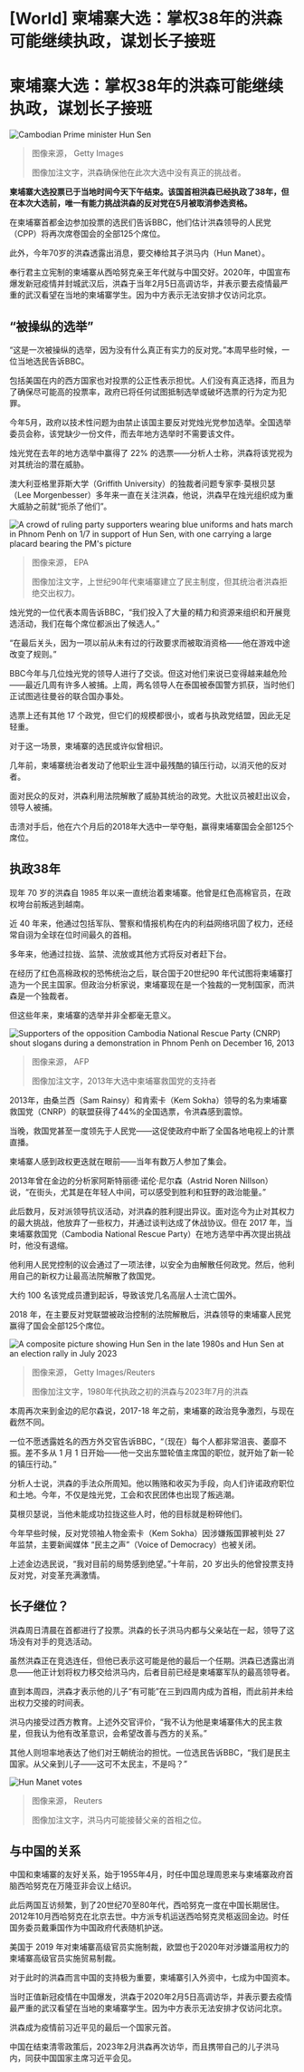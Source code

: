# [World] 柬埔寨大选：掌权38年的洪森可能继续执政，谋划长子接班

#  柬埔寨大选：掌权38年的洪森可能继续执政，谋划长子接班


![Cambodian Prime minister Hun Sen](_130476602_gettyimages-1245607176.jpg)

> 图像来源，  Getty Images
>
> 图像加注文字，洪森确保他在此次大选中没有真正的挑战者。

**柬埔寨大选投票已于当地时间今天下午结束。该国首相洪森已经执政了38年，但在本次大选前，唯一有能力挑战洪森的反对党在5月被取消参选资格。**

在柬埔寨首都金边参加投票的选民们告诉BBC，他们估计洪森领导的人民党（CPP）将再次席卷国会的全部125个席位。

此外，今年70岁的洪森透露出消息，要交棒给其子洪马内（Hun Manet）。

奉行君主立宪制的柬埔寨从西哈努克亲王年代就与中国交好。2020年，中国宣布爆发新冠疫情并封城武汉后，洪森于当年2月5日高调访华，并表示要去疫情最严重的武汉看望在当地的柬埔寨学生。因为中方表示无法安排才仅访问北京。

##  “被操纵的选举”

“这是一次被操纵的选举，因为没有什么真正有实力的反对党。”本周早些时候，一位当地选民告诉BBC。

包括美国在内的西方国家也对投票的公正性表示担忧。人们没有真正选择，而且为了确保尽可能高的投票率，政府已将任何试图抵制选举或破坏选票的行为定为犯罪。

今年5月，政府以技术性问题为由禁止该国主要反对党烛光党参加选举。全国选举委员会称，该党缺少一份文件，而去年地方选举时不需要该文件。

烛光党在去年的地方选举中赢得了 22% 的选票——分析人士称，洪森将该党视为对其统治的潜在威胁。

澳大利亚格里菲斯大学（Griffith University）的独裁者问题专家李·莫根贝瑟（Lee Morgenbesser）多年来一直在关注洪森，他说，洪森早在烛光组织成为重大威胁之前就“扼杀了他们”。

![A crowd of ruling party supporters wearing blue uniforms and hats march in Phnom Penh on 1/7 in support of Hun Sen, with one carrying a large placard bearing the PM's picture](_130476108_b03869bd060419165f49270b2d86467aeeae5eef.jpg)

> 图像来源，  EPA
>
> 图像加注文字，上世纪90年代柬埔寨建立了民主制度，但其统治者洪森拒绝交出权力。

烛光党的一位代表本周告诉BBC，“我们投入了大量的精力和资源来组织和开展竞选活动，我们在每个席位都派出了候选人。”

“在最后关头，因为一项以前从未有过的行政要求而被取消资格——他在游戏中途改变了规则。”

BBC今年与几位烛光党的领导人进行了交谈。但这对他们来说已变得越来越危险——最近几周有许多人被捕。上周，两名领导人在泰国被泰国警方抓获，当时他们正试图逃往曼谷的联合国办事处。

选票上还有其他 17 个政党，但它们的规模都很小，或者与执政党结盟，因此无足轻重。

对于这一场景，柬埔寨的选民或许似曾相识。

几年前，柬埔寨统治者发动了他职业生涯中最残酷的镇压行动，以消灭他的反对者。

面对民众的反对，洪森利用法院解散了威胁其统治的政党。大批议员被赶出议会，领导人被捕。

击溃对手后，他在六个月后的2018年大选中一举夺魁，赢得柬埔寨国会全部125个席位。

##  执政38年

现年 70 岁的洪森自 1985 年以来一直统治着柬埔寨。他曾是红色高棉官员，在政权垮台前叛逃到越南。

近 40 年来，他通过包括军队、警察和情报机构在内的利益网络巩固了权力，还经常自诩为全球在位时间最久的首相。

多年来，他通过拉拢、监禁、流放或其他方式将反对者赶下台。

在经历了红色高棉政权的恐怖统治之后，联合国于20世纪90 年代试图将柬埔寨打造为一个民主国家。但政治分析家说，柬埔寨现在是一个独裁的一党制国家，而洪森是一个独裁者。

但这些年来，柬埔寨的选举并非全都毫无意义。

![Supporters of the opposition Cambodia National Rescue Party \(CNRP\) shout slogans during a demonstration in Phnom Penh on December 16, 2013](_102706531_gettyimages-457047111.jpg)

> 图像来源，  AFP
>
> 图像加注文字，2013年大选中柬埔寨救国党的支持者

2013年，由桑兰西（Sam Rainsy）和肯索卡（Kem Sokha）领导的名为柬埔寨救国党（CNRP）的联盟获得了44%的全国选票，令洪森感到震惊。

当晚，救国党甚至一度领先于人民党——这促使政府中断了全国各地电视上的计票直播。

柬埔寨人感到政权更迭就在眼前——当年有数万人参加了集会。

2013年曾在金边的分析家阿斯特丽德·诺伦·尼尔森（Astrid Noren Nillson）说，“在街头，尤其是在年轻人中间，可以感受到胜利和狂野的政治能量。”

此后数月，反对派领导抗议活动，对洪森的胜利提出异议。面对迄今为止对其权力的最大挑战，他放弃了一些权力，并通过谈判达成了休战协议。但在 2017 年，当柬埔寨救国党（Cambodia National Rescue Party）在地方选举中再次提出挑战时，他没有退缩。

他利用人民党控制的议会通过了一项法律，以安全为由解散任何政党。然后，他利用自己的新权力让最高法院解散了救国党。

大约 100 名该党成员遭到起诉，导致该党几名高层人士流亡国外。

2018 年，在主要反对党联盟被政治控制的法院解散后，洪森领导的柬埔寨人民党赢得了国会全部125个席位。

![A composite picture showing Hun Sen in the late 1980s and Hun Sen at an election rally in July 2023](_130447154_hun-sen-1985-2023-getty-reuters.jpg)

> 图像来源，  Getty Images/Reuters
>
> 图像加注文字，1980年代执政之初的洪森与2023年7月的洪森

本周再次来到金边的尼尔森说，2017-18 年之前，柬埔寨的政治竞争激烈，与现在截然不同。

一位不愿透露姓名的西方外交官告诉BBC，“（现在）每个人都非常沮丧、萎靡不振。差不多从 1 月 1 日开始——他一交出东盟轮值主席国的职位，就开始了新一轮的镇压行动。”

分析人士说，洪森的手法众所周知。他以贿赂和收买为手段，向人们许诺政府职位和土地。今年，不仅是烛光党，工会和农民团体也出现了叛逃潮。

莫根贝瑟说，当他未能成功拉拢这些人时，他的目标就是粉碎他们。

今年早些时候，反对党领袖人物金索卡（Kem Sokha）因涉嫌叛国罪被判处 27 年监禁，主要新闻媒体 “民主之声”（Voice of Democracy）也被关闭。

上述金边选民说，“我对目前的局势感到绝望。”十年前，20 岁出头的他曾投票支持反对党，对变革充满激情。

##  长子继位？

洪森周日清晨在首都进行了投票。洪森的长子洪马内都与父亲站在一起，领导了这场没有对手的竞选活动。

虽然洪森正在竞选连任，但他已表示这可能是他的最后一个任期。洪森已透露出消息——他正计划将权力移交给洪马内，后者目前已经是柬埔寨军队的最高领导者。

直到本周四，洪森才表示他的儿子“有可能”在三到四周内成为首相，而此前并未给出权力交接的时间表。

洪马内接受过西方教育。上述外交官评价，“我不认为他是柬埔寨伟大的民主救星，但我认为他有改革意识，会希望改善与西方的关系。”

其他人则坦率地表达了他们对王朝统治的担忧。一位选民告诉BBC，“我们是民主国家。从父亲到儿子——这可不太民主，不是吗？”

![Hun Manet votes](_130491761_mediaitem130491760.jpg)

> 图像来源，  Reuters
>
> 图像加注文字，洪马内可能接替父亲的首相之位。

##  与中国的关系

中国和柬埔寨的友好关系，始于1955年4月，时任中国总理周恩来与柬埔寨政府首脑西哈努克在万隆亚非会议上结识。

此后两国互访频繁，到了20世纪70至80年代，西哈努克一度在中国长期居住。2012年10月西哈努克在北京去世。中方派专机运送西哈努克灵柩返回金边。时任国务委员戴秉国作为中国政府代表随机护送。

美国于 2019 年对柬埔寨高级官员实施制裁，欧盟也于2020年对涉嫌滥用权力的柬埔寨高级官员实施贸易制裁。

对于此时的洪森而言中国的支持极为重要，柬埔寨引入外资中，七成为中国资本。

当时正值新冠疫情在中国爆发，洪森于2020年2月5日高调访华，并表示要去疫情最严重的武汉看望在当地的柬埔寨学生。因为中方表示无法安排才仅访问北京。

洪森成为疫情前习近平见的最后一个国家元首。

中国在结束清零政策后，2023年2月洪森再次访华，而且携带自己的儿子洪马内，同获中国国家主席习近平会见。


